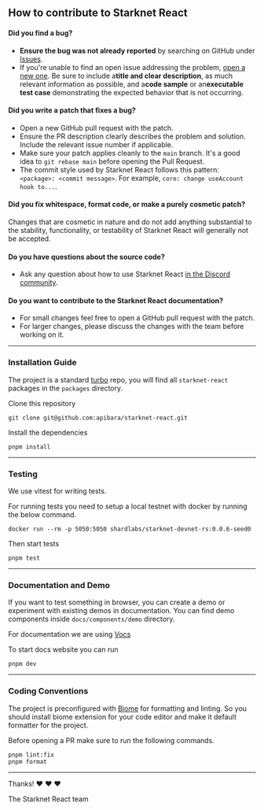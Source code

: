 ## How to contribute to Starknet React

#### **Did you find a bug?**

* **Ensure the bug was not already reported** by searching on GitHub under [Issues](https://github.com/apibara/starknet-react/issues).
* If you're unable to find an open issue addressing the problem, [open a new one](https://github.com/apibara/starknet-react/issues/new). Be sure to include a**title and clear description**, as much relevant information as possible, and a**code sample** or an**executable test case** demonstrating the expected behavior that is not occurring.

#### **Did you write a patch that fixes a bug?**

* Open a new GitHub pull request with the patch.
* Ensure the PR description clearly describes the problem and solution. Include the relevant issue number if applicable.
* Make sure your patch applies cleanly to the `main` branch. It's a good idea to `git rebase main` before opening the Pull Request.
* The commit style used by Starknet React follows this pattern: `<package>: <commit message>`. For example, `core: change useAccount hook to...`.

#### **Did you fix whitespace, format code, or make a purely cosmetic patch?**

Changes that are cosmetic in nature and do not add anything substantial to the stability, functionality, or testability of Starknet React will generally not be accepted.

#### **Do you have questions about the source code?**

* Ask any question about how to use Starknet React [in the Discord community](https://discord.gg/m7B92CNFNt).

#### **Do you want to contribute to the Starknet React documentation?**

* For small changes feel free to open a GitHub pull request with the patch.
* For larger changes, please discuss the changes with the team before working on it.

---

### Installation Guide

The project is a standard [turbo](https://turbo.build/repo/docs) repo, you will find all `starknet-react` packages in the `packages` directory.

Clone this repository

```
git clone git@github.com:apibara/starknet-react.git
```

Install the dependencies

```
pnpm install
```

---

### Testing

We use vitest for writing tests.

For running tests you need to setup a local testnet with docker by running the below command.

```
docker run --rm -p 5050:5050 shardlabs/starknet-devnet-rs:0.0.6-seed0
```

Then start tests

```
pnpm test
```

---

### Documentation and Demo

If you want to test something in browser, you can create a demo or experiment with existing demos in documentation. You can find demo components inside `docs/components/demo` directory.

For documentation we are using [Vocs](https://vocs.dev/)

To start docs website you can run

```
pnpm dev
```

---

### Coding Conventions

The project is preconfigured with [Biome](https://biomejs.dev/) for formatting and linting. So you should install biome extension for your code editor and make it default formatter for the project.

Before opening a PR make sure to run the following commands.

```
pnpm lint:fix
pnpm format
```

---

Thanks! ❤️ ❤️ ❤️

The Starknet React team

